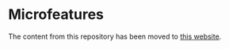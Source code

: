 # Microfeatures

The content from this repository has been moved to [this website](https://docs.tuist.io/building-at-scale/microfeatures).

